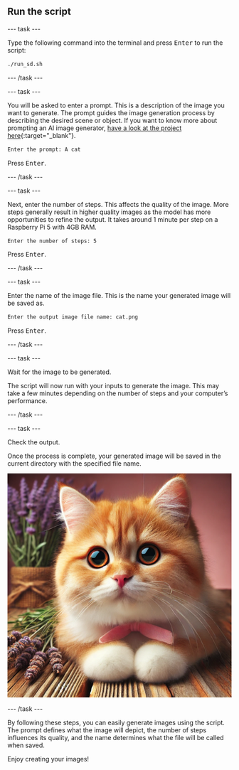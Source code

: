 ## Run the script

\--- task ---

Type the following command into the terminal and press <kbd>Enter</kbd> to run the script:

```bash
./run_sd.sh
```

\--- /task ---

\--- task ---

You will be asked to enter a prompt. This is a description of the image you want to generate. The prompt guides the image generation process by describing the desired scene or object. If you want to know more about prompting an AI image generator, [have a look at the project here](https://projects.raspberrypi.org/en/projects/ai-image-prompt/){:target="_blank"}.

```bash
Enter the prompt: A cat
```

Press <kbd>Enter</kbd>.

\--- /task ---

\--- task ---

Next, enter the number of steps. This affects the quality of the image. More steps generally result in higher quality images as the model has more opportunities to refine the output. It takes around 1 minute per step on a Raspberry Pi 5 with 4GB RAM.

```bash
Enter the number of steps: 5
```

Press <kbd>Enter</kbd>.

\--- /task ---

\--- task ---

Enter the name of the image file. This is the name your generated image will be saved as.

```bash
Enter the output image file name: cat.png
```

Press <kbd>Enter</kbd>.

\--- /task ---

\--- task ---

Wait for the image to be generated.

The script will now run with your inputs to generate the image. This may take a few minutes depending on the number of steps and your computer’s performance.

\--- /task ---

\--- task ---

Check the output.

Once the process is complete, your generated image will be saved in the current directory with the specified file name.

![An orange and white kitten with large, expressive eyes and a pink nose sits on a wooden surface. The kitten has a pink bow around its neck. In the background, there are sprigs of lavender and a burlap-wrapped bundle of lavender flowers, against a soft pink backdrop.](images/cat.jpg)

\--- /task ---

By following these steps, you can easily generate images using the script. The prompt defines what the image will depict, the number of steps influences its quality, and the name determines what the file will be called when saved.

Enjoy creating your images!
